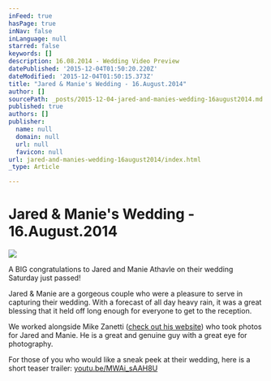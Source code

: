 ```yaml
---
inFeed: true
hasPage: true
inNav: false
inLanguage: null
starred: false
keywords: []
description: 16.08.2014 - Wedding Video Preview
datePublished: '2015-12-04T01:50:20.220Z'
dateModified: '2015-12-04T01:50:15.373Z'
title: "Jared & Manie's Wedding - 16.August.2014"
author: []
sourcePath: _posts/2015-12-04-jared-and-manies-wedding-16august2014.md
published: true
authors: []
publisher:
  name: null
  domain: null
  url: null
  favicon: null
url: jared-and-manies-wedding-16august2014/index.html
_type: Article

---
```

# Jared & Manie's Wedding - 16.August.2014
![](https://the-grid-user-content.s3-us-west-2.amazonaws.com/f4b2eb95-37d9-45e0-82b0-d764d062b031.jpg)

A BIG congratulations to Jared and Manie Athavle on their wedding Saturday just passed!

Jared & Manie are a gorgeous couple who were a pleasure to serve in capturing their wedding. With a forecast of all day heavy rain, it was a great blessing that it held off long enough for everyone to get to the reception.

We worked alongside Mike Zanetti ([check out his website][0]) who took photos for Jared and Manie. He is a great and genuine guy with a great eye for photography.

For those of you who would like a sneak peek at their wedding, here is a short teaser trailer: [youtu.be/MWAi\_sAAH8U][1]

[0]: http://www.studiozanetti.com.au/ "Studio Zanetti"
[1]: https://youtu.be/MWAi_sAAH8U